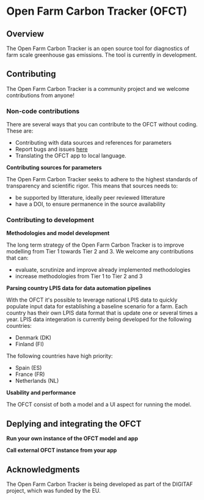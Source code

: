 # Open Farm Carbon Tracker (OFCT)

<h2>Overview</h2>

The Open Farm Carbon Tracker is an open source tool for diagnostics of farm scale greenhouse gas emissions. The tool is currently in development. 

<h2>Contributing</h2>

The Open Farm Carbon Tracker is a community project and we welcome contributions from anyone! 

<h3>Non-code contributions</h3>
There are several ways that you can contribute to the OFCT without coding. These are: 

<ul>
<li>Contributing with data sources and references for parameters</li>
<li>Report bugs and issues <a href="https://github.com/euraf/OpenFarmCarbonTracker/issues">here</a></li>
<li>Translating the OFCT app to local language.</li>
</ul>

<strong>Contributing sources for parameters</strong>

The Open Farm Carbon Tracker seeks to adhere to the highest standards of transparency and scientific rigor. This means that sources needs to:
<ul>
  <li>be supported by litterature, ideally peer reviewed litterature</li>
  <li>have a DOI, to ensure permanence in the source availability</li>
</ul>

<h3>Contributing to development</h3>

<strong>Methodologies and model development</strong>

The long term strategy of the Open Farm Carbon Tracker is to improve modelling from Tier 1 towards Tier 2 and 3. We welcome any contributions that can:
<ul>
  <li>evaluate, scrutinize and improve already implemented methodologies</li>
  <li>increase methodologies from Tier 1 to Tier 2 and 3</li>
</ul>

<strong>Parsing country LPIS data for data automation pipelines</strong>

With the OFCT it's possible to leverage national LPIS data to quickly populate input data for establishing a baseline scenario for a farm. Each country has their own LPIS data format that is update one or several times a year. LPIS data integeration is currently being developed for the following countries:

<ul>
  <li>Denmark (DK)</li>
  <li>Finland (FI)</li>
</ul>

The following countries have high priority: 

<ul>
  <li>Spain (ES)</li>
  <li>France (FR)</li>
  <li>Netherlands (NL)</li>
</ul>

<strong>Usability and performance</strong>

The OFCT consist of both a model and a UI aspect for running the model. 

<h2>Deplying and integrating the OFCT</h2>

<strong>Run your own instance of the OFCT model and app</strong>

<strong>Call external OFCT instance from your app</strong>

<h2>Acknowledgments</h2>

The Open Farm Carbon Tracker is being developed as part of the DIGITAF project, which was funded by the EU. 
